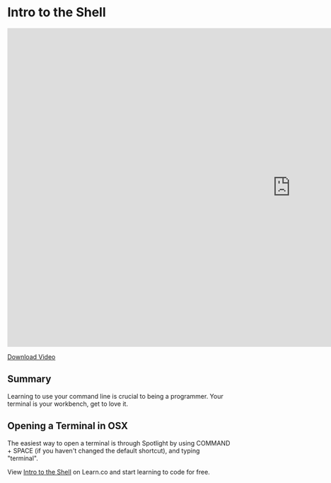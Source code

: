 # Intro to the Shell

<iframe width="1280" height="720" src="https://www.youtube.com/embed/uxANgIcjmQg?rel=0&amp;showinfo=0&html5=1" frameborder="0" allowfullscreen></iframe>

[Download Video](http://flatiron-videos.s3.amazonaws.com/ironboard/welcome%20to%20the%20shell.mp4)

## Summary

Learning to use your command line is crucial to being a programmer. Your terminal is your workbench, get to love it.

## Opening a Terminal in OSX

The easiest way to open a terminal is through Spotlight by using COMMAND + SPACE (if you haven't changed the default shortcut), and typing "terminal".

<p data-visibility='hidden'>View <a href='https://learn.co/lessons/intro-to-the-shell' title='Intro to the Shell'>Intro to the Shell</a> on Learn.co and start learning to code for free.</p>
